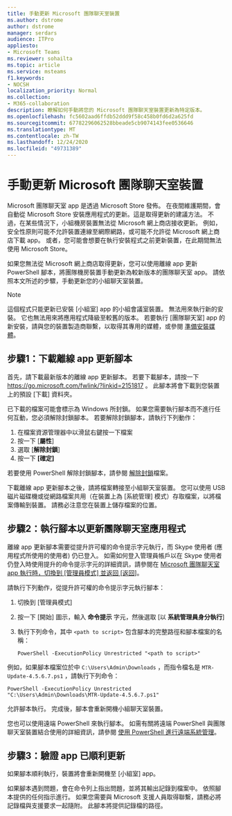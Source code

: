 ```yaml
---
title: 手動更新 Microsoft 團隊聊天室裝置
ms.author: dstrome
author: dstrome
manager: serdars
audience: ITPro
appliesto:
- Microsoft Teams
ms.reviewer: sohailta
ms.topic: article
ms.service: msteams
f1.keywords:
- NOCSH
localization_priority: Normal
ms.collection:
- M365-collaboration
description: 瞭解如何手動將您的 Microsoft 團隊聊天室裝置更新為特定版本。
ms.openlocfilehash: fc5602aad6ffdb52ddd9f58c458b0fd6d2a625fd
ms.sourcegitcommit: 67782296062528bbeade5cb9074143fee0536646
ms.translationtype: MT
ms.contentlocale: zh-TW
ms.lasthandoff: 12/24/2020
ms.locfileid: "49731389"
---
```

# <a name="manually-update-a-microsoft-teams-rooms-device"></a>手動更新 Microsoft 團隊聊天室裝置

Microsoft 團隊聊天室 app 是透過 Microsoft Store 發佈。 在夜間維護期間，會自動從 Microsoft Store 安裝應用程式的更新。這是取得更新的建議方法。 不過，在某些情況下，小組機房裝置無法從 Microsoft 網上商店接收更新。 例如，安全性原則可能不允許裝置連線至網際網路，或可能不允許從 Microsoft 網上商店下載 app。 或者，您可能會想要在執行安裝程式之前更新裝置，在此期間無法使用 Microsoft Store。

如果您無法從 Microsoft 網上商店取得更新，您可以使用離線 app 更新 PowerShell 腳本，將團隊機房裝置手動更新為較新版本的團隊聊天室 app。 請依照本文所述的步驟，手動更新您的小組聊天室裝置。

> [!NOTE]
> 這個程式只能更新已安裝 [小組室] app 的小組會議室裝置。 無法用來執行新的安裝。 它也無法用來將應用程式降級至較舊的版本。 若要執行 [團隊聊天室] app 的新安裝，請與您的裝置製造商聯繫，以取得其專用的媒體，或參閱 [準備安裝媒體](console.md#prepare-the-installation-media)。

## <a name="step-1-download-the-offline-app-update-script"></a>步驟1：下載離線 app 更新腳本

首先，請下載最新版本的離線 app 更新腳本。 若要下載腳本，請按一下 <https://go.microsoft.com/fwlink/?linkid=2151817> 。 此腳本將會下載到您裝置上的預設 [下載] 資料夾。

已下載的檔案可能會標示為 Windows 所封鎖。 如果您需要執行腳本而不進行任何互動，您必須解除封鎖腳本。 若要解除封鎖腳本，請執行下列動作：

1. 在檔案資源管理器中以滑鼠右鍵按一下檔案
2. 按一下 [**屬性**]
3. 選取 [**解除封鎖**]
4. 按一下 **[確定]**

若要使用 PowerShell 解除封鎖腳本，請參閱 [解除封鎖](https://docs.microsoft.com/powershell/module/microsoft.powershell.utility/unblock-file?view=powershell-7.1)檔案。

下載離線 app 更新腳本之後，請將檔案轉接至小組聊天室裝置。 您可以使用 USB 磁片磁碟機或從網路檔案共用（在裝置上為 [系統管理] 模式）存取檔案，以將檔案傳輸到裝置。 請務必注意您在裝置上儲存檔案的位置。

## <a name="step-2-run-the-script-to-update-the-teams-rooms-app"></a>步驟2：執行腳本以更新團隊聊天室應用程式

離線 app 更新腳本需要從提升許可權的命令提示字元執行，而 Skype 使用者 (應用程式所使用的使用者) 仍已登入。 如需如何登入管理員帳戶以在 Skype 使用者仍登入時使用提升的命令提示字元的詳細資訊，請參閱在 [Microsoft 團隊聊天室 app 執行時，切換到 [管理員模式] 並返回 [返回]](rooms-operations.md#switching-to-admin-mode-and-back-when-the-microsoft-teams-rooms-app-is-running)。

請執行下列動作，從提升許可權的命令提示字元執行腳本：

1. 切換到 [管理員模式]
2. 按一下 [開始] 圖示，輸入 **命令提示** 字元，然後選取 [以 **系統管理員身分執行**]
3. 執行下列命令，其中 `<path to script>` 包含腳本的完整路徑和腳本檔案的名稱：

    ```console
    PowerShell -ExecutionPolicy Unrestricted "<path to script>"
    ```

例如，如果腳本檔案位於中 `C:\Users\Admin\Downloads` ，而指令檔名是 `MTR-Update-4.5.6.7.ps1` ，請執行下列命令：

```console
PowerShell -ExecutionPolicy Unrestricted "C:\Users\Admin\Downloads\MTR-Update-4.5.6.7.ps1"
```

允許腳本執行。 完成後，腳本會重新開機小組聊天室裝置。

您也可以使用遠端 PowerShell 來執行腳本。 如需有關將遠端 PowerShell 與團隊聊天室裝置結合使用的詳細資訊，請參閱 [使用 PowerShell 進行遠端系統管理](rooms-operations.md#remote-management-using-powershell)。

## <a name="step-3-verify-the-app-has-been-updated-successfully"></a>步驟3：驗證 app 已順利更新

如果腳本順利執行，裝置將會重新開機至 [小組室] app。

如果腳本遇到問題，會在命令列上指出問題，並將其輸出記錄到檔案中。 依照腳本提供的任何指示進行。 如果您需要與 Microsoft 支援人員取得聯繫，請務必將記錄檔與支援要求一起隨附。 此腳本將提供記錄檔的路徑。

